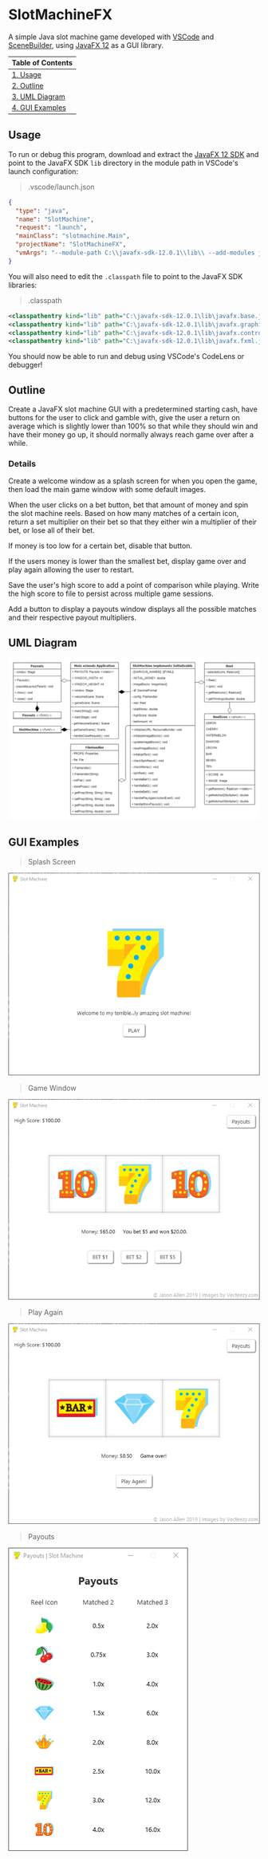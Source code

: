 SlotMachineFX
=============

A simple Java slot machine game developed with
[VSCode](https://code.visualstudio.com/) and
[SceneBuilder](https://gluonhq.com/products/scene-builder/),
using [JavaFX 12](https://openjfx.io/) as a GUI library.

| Table of Contents                |
| -------------------------------- |
| [1. Usage](#usage)               |
| [2. Outline](#outline)           |
| [3. UML Diagram](#uml-diagram)   |
| [4. GUI Examples](#gui-examples) |

## Usage

To run or debug this program, download and extract the
[JavaFX 12 SDK](https://gluonhq.com/products/javafx/) and point to the
JavaFX SDK `lib` directory in the module path in VSCode's launch configuration:

> .vscode/launch.json

```json
{
  "type": "java",
  "name": "SlotMachine",
  "request": "launch",
  "mainClass": "slotmachine.Main",
  "projectName": "SlotMachineFX",
  "vmArgs": "--module-path C:\\javafx-sdk-12.0.1\\lib\\ --add-modules javafx.controls,javafx.fxml"
}
```

You will also need to edit the `.classpath` file to point to the JavaFX SDK libraries:

> .classpath

```xml
<classpathentry kind="lib" path="C:\javafx-sdk-12.0.1\lib\javafx.base.jar"/>
<classpathentry kind="lib" path="C:\javafx-sdk-12.0.1\lib\javafx.graphics.jar"/>
<classpathentry kind="lib" path="C:\javafx-sdk-12.0.1\lib\javafx.controls.jar"/>
<classpathentry kind="lib" path="C:\javafx-sdk-12.0.1\lib\javafx.fxml.jar"/>
```

You should now be able to run and debug using VSCode's CodeLens or debugger!

## Outline

Create a JavaFX slot machine GUI with a predetermined starting cash,
have buttons for the user to click and gamble with, give the user a return on
average which is slightly lower than 100% so that while they should win and have
their money go up, it should normally always reach game over after a while.

### Details

Create a welcome window as a splash screen for when you open the game, then
load the main game window with some default images.

When the user clicks on a bet button, bet that amount of money and spin the
slot machine reels. Based on how many matches of a certain icon, return a set
multiplier on their bet so that they either win a multiplier of their bet, or
lose all of their bet.

If money is too low for a certain bet, disable that button.

If the users money is lower than the smallest bet, display game over and
play again allowing the user to restart.

Save the user's high score to add a point of comparison while playing.
Write the high score to file to persist across multiple game sessions.

Add a button to display a payouts window displays all the possible matches and
their respective payout multipliers.

## UML Diagram

![UML Diagram](_images/uml-diagram.png)

## GUI Examples

> Splash Screen

![Splash Screen](_images/splash-screen.png)

> Game Window

![Game Window](_images/game-window.png)

> Play Again

![Play Again](_images/play-again.png)

> Payouts

![Payouts](_images/payouts.png)

